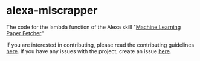 # alexa-mlscrapper
The code for the lambda function of the Alexa skill "[Machine Learning Paper Fetcher](https://www.amazon.com/gp/product/B07YSKY7TG)"

If you are interested in contributing, please read the contributing guidelines [here](https://github.com/BBloggsbott/alexa-mlscrapper/blob/master/CONTRIBUTING.md). If you have any issues with the project, create an issue [here](https://github.com/BBloggsbott/alexa-mlscrapper/issues).
